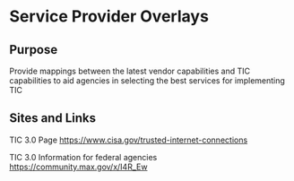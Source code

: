 # Service Provider Overlays

## Purpose
Provide mappings between the latest vendor capabilities and TIC capabilities to aid agencies in selecting the best services for implementing TIC

## Sites and Links
TIC 3.0 Page https://www.cisa.gov/trusted-internet-connections

TIC 3.0 Information for federal agencies https://community.max.gov/x/I4R_Ew



